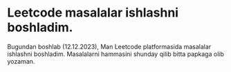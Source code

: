 <h1>Leetcode masalalar ishlashni boshladim.</h1>

Bugundan boshlab (12.12.2023), Man Leetcode platformasida masalalar ishlashni boshladim. Masalalarni hammasini shunday qilib bitta papkaga olib yozaman. 
